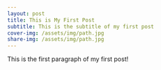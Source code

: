 ```yaml
---
layout: post
title: This is My First Post
subtitle: This is the subtitle of my first post
cover-img: /assets/img/path.jpg
share-img: /assets/img/path.jpg
---
```


This is the first paragraph of my first post!
